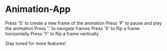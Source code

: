 # Animation-App

Press 'S' to create a new frame of the animation
Press 'P' to pause and play the animation
Press '.' to navigate frames
Press 'X' to flip a frame horizontally
Press 'Y' to flip a frame vertically

Stay tuned for more features!